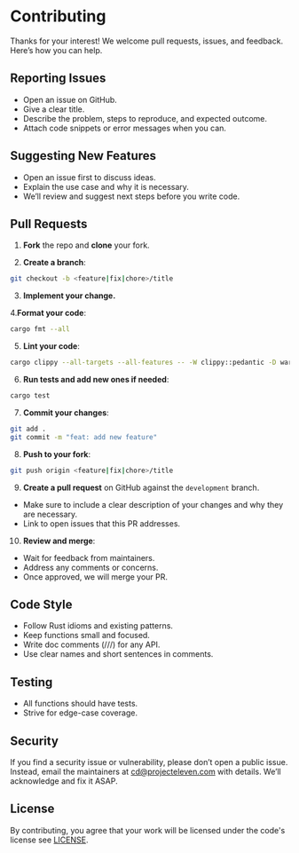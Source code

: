 # Contributing

Thanks for your interest! We welcome pull requests, issues, and feedback. Here’s how you can help.

## Reporting Issues

- Open an issue on GitHub.
- Give a clear title.
- Describe the problem, steps to reproduce, and expected outcome.
- Attach code snippets or error messages when you can.

## Suggesting New Features

- Open an issue first to discuss ideas.
- Explain the use case and why it is necessary.
- We’ll review and suggest next steps before you write code.

## Pull Requests

1. **Fork** the repo and **clone** your fork.

2. **Create a branch**:

```bash
git checkout -b <feature|fix|chore>/title
```

3. **Implement your change.**

4.**Format your code**:

```bash
cargo fmt --all
```

5. **Lint your code**:

```bash
cargo clippy --all-targets --all-features -- -W clippy::pedantic -D warnings
```

6. **Run tests and add new ones if needed**:

```bash
cargo test
```

7. **Commit your changes**:

```bash
git add .
git commit -m "feat: add new feature"
```

8. **Push to your fork**:

```bash
git push origin <feature|fix|chore>/title
```

9. **Create a pull request** on GitHub against the `development` branch.

- Make sure to include a clear description of your changes and why they are necessary.
- Link to open issues that this PR addresses.

10. **Review and merge**:

- Wait for feedback from maintainers.
- Address any comments or concerns.
- Once approved, we will merge your PR.

## Code Style

- Follow Rust idioms and existing patterns.
- Keep functions small and focused.
- Write doc comments (///) for any API.
- Use clear names and short sentences in comments.

## Testing

- All functions should have tests.
- Strive for edge-case coverage.

## Security

If you find a security issue or vulnerability, please don’t open a public issue. Instead, email the maintainers at cd@projecteleven.com with details. We’ll acknowledge and fix it ASAP.

## License

By contributing, you agree that your work will be licensed under the code's license see [LICENSE](LICENSE).